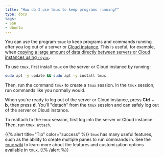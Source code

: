 ```yaml
---
title: "How do I use tmux to keep programs running?"
type: docs
tags:
- SSH
- Ubuntu
---
```


You can use the program `tmux` to keep programs and commands running after you
log out of a server or
[Cloud instance](https://lambdalabs.com/service/gpu-cloud). This is useful,
for example, when
[copying a large amount of data directly between servers or Cloud instances using `rsync`](https://rsync-to-copy-and-synchroniz.lambda-docs.pages.dev/linux/rsync-to-copy-and-synchronize/).

To use `tmux`, first install `tmux` on the server or Cloud instance by
running:

```bash
sudo apt -y update && sudo apt -y install tmux
```

Then, run the command `tmux` to create a `tmux` session. In the `tmux`
session, run commands like you normally would.

When you're ready to log out of the server or Cloud instance, press **Ctrl** +
**b**, then press **d**. You'll "detach" from the `tmux` session and can
safely log out of the server or Cloud instance.

To reattach to the `tmux` session, first log into the server or Cloud
instance. Then, run `tmux attach`.

{{% alert title="Tip" color="success" %}}
`tmux` has many useful features, such as the ability to create multiple panes
to run commands in. See the [`tmux` wiki](https://github.com/tmux/tmux/wiki)
to learn more about the features and customization options available in
`tmux`.
{{% /alert %}}
